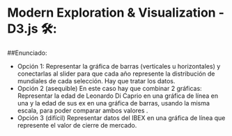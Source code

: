 # Modern Exploration & Visualization - D3.js 🛠️: 
##Enunciado:
* Opción 1: Representar la gráfica de barras (verticales u horizontales) y 
conectarlas al slider para que cada año represente la distribución de 
mundiales de cada selección. Hay que tratar los datos. 
* Opción 2 (asequible)
En este caso hay que combinar 2 gráficas: Representar la edad de Leonardo 
Di Caprio en una gráfica de línea en una y la edad de sus ex en una gráfica de 
barras, usando la misma escala, para poder comparar ambos valores .
* Opción 3 (difícil)
Representar datos del IBEX en una gráfica de línea que represente el valor de 
cierre de mercado. 
